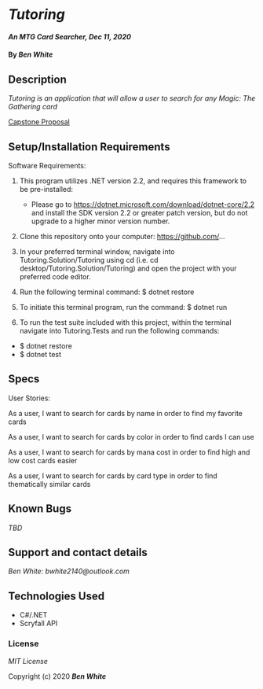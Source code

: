 # _Tutoring_

#### _An MTG Card Searcher, Dec 11, 2020_

#### By _**Ben White**_

## Description

_Tutoring is an application that will allow a user to search for any Magic: The Gathering card_

[Capstone Proposal](https://docs.google.com/document/d/1NCYp7lvUeb6GWjMHd2G7k3887MbcMsXX3iFoPBk0oBI/edit)

## Setup/Installation Requirements

Software Requirements:

1. This program utilizes .NET version 2.2, and requires this framework to be pre-installed:
    * Please go to https://dotnet.microsoft.com/download/dotnet-core/2.2 and install the SDK version 2.2 or
      greater patch version, but do not upgrade to a higher minor version number.

2. Clone this repository onto your computer: https://github.com/...

3. In your preferred terminal window, navigate into Tutoring.Solution/Tutoring using
    cd (i.e. cd desktop/Tutoring.Solution/Tutoring) and open the project with your preferred code editor.
4. Run the following terminal command: $ dotnet restore

5. To initiate this terminal program, run the command: $ dotnet run

6. To run the test suite included with this project, within the terminal navigate into Tutoring.Tests and run the following commands:
  * $ dotnet restore
  * $ dotnet test

## Specs

User Stories:

As a user, I want to search for cards by name in order to find my favorite cards

As a user, I want to search for cards by color in order to find cards I can use

As a user, I want to search for cards by mana cost in order to find high and low cost cards easier

As a user, I want to search for cards by card type in order to find thematically similar cards

## Known Bugs

_TBD_

## Support and contact details

_Ben White: bwhite2140@outlook.com_

## Technologies Used

* C#/.NET
* Scryfall API

### License

*MIT License*

Copyright (c) 2020 **_Ben White_**